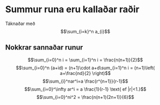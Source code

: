 # Summur runa eru kallaðar raðir
Táknaðar með 
$$\sum_{i=k}^n a_{i}$$

## Nokkrar sannaðar runur
$$\sum_{i=0}^n i = \sum_{i=1}^n i = \frac{n(n+1)}{2}$$
$$\sum_{i=0}^n (a+id) = (n+1)\cdot a+d\sum_{i=1}^n i = (n+1)\left( a+\frac{nd}{2} \right)$$
$$\sum_{i}^nar^i=a \frac{r^{n+1}}{r-1}$$
$$\sum_{i=0}^\infty ar^i = a \frac{1}{r-1} \text{ ef |r|<1.}$$
$$\sum_{i=0}^ni^2 = \frac{n(n+1)(2n+1)}{6}$$